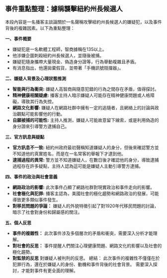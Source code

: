 ## 事件重點整理：據稱襲擊紐約州長候選人

本段內容是一名播客主談論關於一名聲稱攻擊紐約州長候選人的嫌疑犯，以及事件背後的複雜因素。以下為重點整理：

**一、事件概要**
*   嫌疑犯是一名軟體工程師，智商據稱在135以上。
*   他涉嫌企圖刺殺紐約州長候選人，並隨後被捕。
*   嫌疑犯隨身攜帶大量現金、偽造身分證等，行為舉動複雜且矛盾。
* 有消息指出，他還拋棄假貨，並帶著「手機訊號阻擋器」。

**二、嫌疑人背景及心理狀態推測**

*   **智能與行為衝突:** 嫌疑人高智商與隨意犯錯的行為之間存在矛盾，值得探討。
*   **精神健康相關疑慮:** 播客主持人暗示嫌疑人可能存在精神健康問題或人格障礙，導致其行為失控。
*   **網路文化影響:** 嫌疑人在網路社群中擁有一定的追隨者，且網絡上的討論與政治觀點可能影響他的行動。
*   **自願被捕的可能性:** 主持人推測，嫌疑人可能故意留下線索，或是利用偽造的身分證來引導警方逮捕自己。

**三、官方訊息與疑點**

*   **官方訊息不一致:** 紐約州政府最初聲稱知道嫌疑人的身分，但後來確認警方並不知道他的真實姓名，而是在一名常客的舉報下才逮到他。
*   **逮捕過程的異常:** 警方並不知道嫌疑人，在數日後才確認他的身分，導致逮捕過程存在許多疑點，主持人認為這可能是嫌疑人主動引導警方逮捕。

**四、事件的政治與社會意義**

*   **網路政治的影響:** 此次事件凸顯了網路社群對現實政治和事件走向的影響。
*   **社會極化與犯罪:** 播客主認為，美國社會的極化趨勢和網路政治的發展，可能導致更多類似事件發生。
*  **對移民問題的爭論：** 嫌疑人的外貌特徵引起了對1920年代移民問題的討論，暗示了社會對身份和歸屬感的關注。

**五、個人反思**

*   **事件的複雜性：** 此次事件涉及多個層次的矛盾和衝突，需要深入分析才能理解。
*   **對社會的反思：** 事件提醒人們關注心理健康問題、網路文化的影響以及社會的極化趨勢。
* **對監禁的反思** 對嫌疑人被判刑的反思。
總結： 此次事件的複雜性不僅僅在於犯罪行為，還在於嫌疑人的身份、動機和事件背後的社會背景。 需要深入探討，才能對事件有更全面的理解。